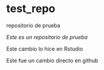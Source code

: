 # test_repo
repositorio de prueba

*Este es un repositorio de prueba*

Este cambio lo hice en Rstudio

Este fue un cambio directo en github
